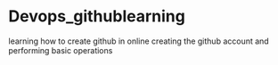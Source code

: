# Devops_githublearning
learning how to create github in online
creating the github account and performing basic operations
